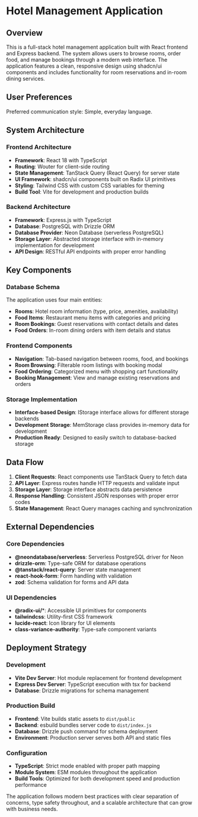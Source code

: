# Hotel Management Application

## Overview

This is a full-stack hotel management application built with React frontend and Express backend. The system allows users to browse rooms, order food, and manage bookings through a modern web interface. The application features a clean, responsive design using shadcn/ui components and includes functionality for room reservations and in-room dining services.

## User Preferences

Preferred communication style: Simple, everyday language.

## System Architecture

### Frontend Architecture
- **Framework**: React 18 with TypeScript
- **Routing**: Wouter for client-side routing
- **State Management**: TanStack Query (React Query) for server state
- **UI Framework**: shadcn/ui components built on Radix UI primitives
- **Styling**: Tailwind CSS with custom CSS variables for theming
- **Build Tool**: Vite for development and production builds

### Backend Architecture
- **Framework**: Express.js with TypeScript
- **Database**: PostgreSQL with Drizzle ORM
- **Database Provider**: Neon Database (serverless PostgreSQL)
- **Storage Layer**: Abstracted storage interface with in-memory implementation for development
- **API Design**: RESTful API endpoints with proper error handling

## Key Components

### Database Schema
The application uses four main entities:
- **Rooms**: Hotel room information (type, price, amenities, availability)
- **Food Items**: Restaurant menu items with categories and pricing
- **Room Bookings**: Guest reservations with contact details and dates
- **Food Orders**: In-room dining orders with item details and status

### Frontend Components
- **Navigation**: Tab-based navigation between rooms, food, and bookings
- **Room Browsing**: Filterable room listings with booking modal
- **Food Ordering**: Categorized menu with shopping cart functionality
- **Booking Management**: View and manage existing reservations and orders

### Storage Implementation
- **Interface-based Design**: IStorage interface allows for different storage backends
- **Development Storage**: MemStorage class provides in-memory data for development
- **Production Ready**: Designed to easily switch to database-backed storage

## Data Flow

1. **Client Requests**: React components use TanStack Query to fetch data
2. **API Layer**: Express routes handle HTTP requests and validate input
3. **Storage Layer**: Storage interface abstracts data persistence
4. **Response Handling**: Consistent JSON responses with proper error codes
5. **State Management**: React Query manages caching and synchronization

## External Dependencies

### Core Dependencies
- **@neondatabase/serverless**: Serverless PostgreSQL driver for Neon
- **drizzle-orm**: Type-safe ORM for database operations
- **@tanstack/react-query**: Server state management
- **react-hook-form**: Form handling with validation
- **zod**: Schema validation for forms and API data

### UI Dependencies
- **@radix-ui/***: Accessible UI primitives for components
- **tailwindcss**: Utility-first CSS framework
- **lucide-react**: Icon library for UI elements
- **class-variance-authority**: Type-safe component variants

## Deployment Strategy

### Development
- **Vite Dev Server**: Hot module replacement for frontend development
- **Express Dev Server**: TypeScript execution with tsx for backend
- **Database**: Drizzle migrations for schema management

### Production Build
- **Frontend**: Vite builds static assets to `dist/public`
- **Backend**: esbuild bundles server code to `dist/index.js`
- **Database**: Drizzle push command for schema deployment
- **Environment**: Production server serves both API and static files

### Configuration
- **TypeScript**: Strict mode enabled with proper path mapping
- **Module System**: ESM modules throughout the application
- **Build Tools**: Optimized for both development speed and production performance

The application follows modern best practices with clear separation of concerns, type safety throughout, and a scalable architecture that can grow with business needs.